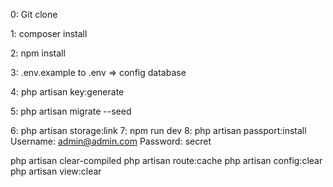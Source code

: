 0: Git clone

1: composer install

2: npm install

3: .env.example to .env => config database

4: php artisan key:generate

5: php artisan migrate --seed

6: php artisan storage:link
7: npm run dev
8: php artisan passport:install
Username: admin@admin.com
Password: secret

php artisan clear-compiled
php artisan route:cache
php artisan config:clear
php artisan view:clear
